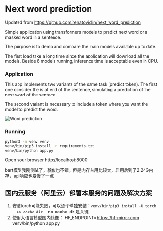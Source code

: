 # Next word prediction
Updated from https://github.com/renatoviolin/next_word_prediction

Simple application using transformers models to predict next word or a masked word in a sentence.

The purpose is to demo and compare the main models available up to date.

The first load take a long time since the application will download all the models. Beside 6 models running, inference time is acceptable even in CPU.

### Application
This app implements two variants of the same task (predict <mask> token). The first one consider the <mask> is at end of the sentence, simulating a prediction of the next word of the sentece.

The second variant is necessary to include a <mask> token where you want the model to predict the word.


![Word prediction](word_prediction.gif)

### Running 

```sh
python3 -m venv venv
venv/bin/pip3 install -r requirements.txt
venv/bin/python app.py
```

Open your browser http://localhost:8000

bart模型我刚测试了，貌似也不错。但是内存占用比较大，启用后到了2.24G内存，api响应也变慢了一点


## 国内云服务（阿里云）部署本服务的问题及解决方案
1. 安装torch可能失败，可以逐个单独安装：`venv/bin/pip3 install -U torch --no-cache-dir` --no-cache-dir 是关键
2. 使用大语言模型国内镜像： HF_ENDPOINT=https://hf-mirror.com venv/bin/python app.py

